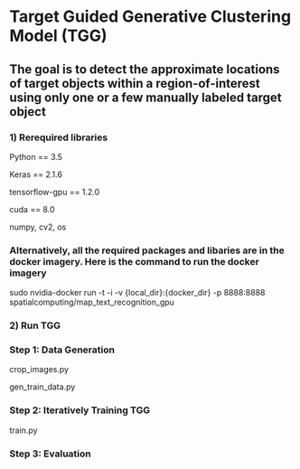 # Target Guided Generative Clustering Model (TGG)
## The goal is to detect the approximate locations of target objects within a region-of-interest using only one or a few manually labeled target object

### 1) Rerequired libraries
Python == 3.5

Keras == 2.1.6 

tensorflow-gpu == 1.2.0 

cuda == 8.0 

numpy, cv2, os

### Alternatively, all the required packages and libaries are in the docker imagery. Here is the command to run the docker imagery
sudo nvidia-docker run -t -i -v {local_dir}:{docker_dir} -p 8888:8888  spatialcomputing/map_text_recognition_gpu 

### 2) Run TGG
### Step 1: Data Generation
crop_images.py

gen_train_data.py

### Step 2: Iteratively Training TGG
train.py
### Step 3: Evaluation
